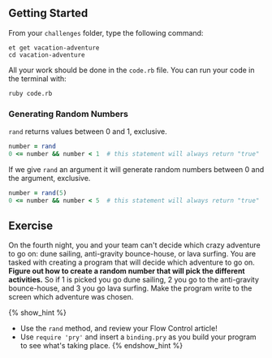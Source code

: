 ## Getting Started

From your `challenges` folder, type the following command:

```
et get vacation-adventure
cd vacation-adventure
```

All your work should be done in the `code.rb` file. You can run your code in the terminal with:

```
ruby code.rb
```

### Generating Random Numbers

`rand` returns values between 0 and 1, exclusive.

```ruby
number = rand
0 <= number && number < 1  # this statement will always return "true"
```

If we give `rand` an argument it will generate random numbers between 0 and the argument, exclusive.

```ruby
number = rand(5)
0 <= number && number < 5  # this statement will always return "true"
```

## Exercise

On the fourth night, you and your team can't decide which crazy adventure to go on: dune sailing,
anti-gravity bounce-house, or lava surfing.  You are tasked with creating a program that will decide
which adventure to go on.  **Figure out how to create a random number that will pick the different
activities.**  So if 1 is picked you go dune sailing, 2 you go to the anti-gravity bounce-house, and 3 you go lava surfing. Make the program write to the screen which adventure was chosen.

{% show_hint %}
* Use the `rand` method, and review your Flow Control article!  
* Use `require 'pry'` and insert a `binding.pry` as you build your program to see what's taking place.
{% endshow_hint %}
